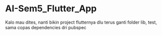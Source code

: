 # AI-Sem5_Flutter_App

 Kalo mau dites, nanti bikin project flutternya dlu terus ganti folder lib, test, sama copas dependencies dri pubspec 
